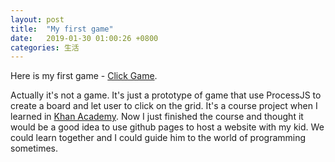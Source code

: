 ```yaml
---
layout: post
title:  "My first game"
date:   2019-01-30 01:00:26 +0800
categories: 生活
---
```

Here is my first game - [Click Game][click-game]. 

Actually it's not a game. It's just a prototype of game that use ProcessJS to create a board and let user to click on the grid. It's a course project when I learned in [Khan Academy][khan-academy]. Now I just finished the course and thought it would be a good idea to use github pages to host a website with my kid. We could learn together and I could guide him to the world of programming sometimes. 

[click-game]: https://shincar.github.io/games/ClickGame.html
[khan-academy]: https://www.khanacademy.org/computing/computer-programming/programming"
